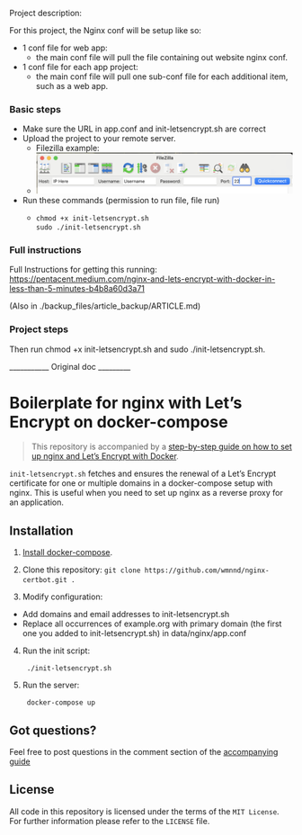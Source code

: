 
Project description:

For this project, the Nginx conf will be setup like so:

- 1 conf file for web app: 
  - the main conf file will pull the file containing out website nginx conf.
- 1 conf file for each app project:
  - the main conf file will pull one sub-conf file for each additional item, such as a web app.

### Basic steps

- Make sure the URL in app.conf and init-letsencrypt.sh are correct
- Upload the project to your remote server.
  - Filezilla example:
  - ![Filezilla Login Config](./screenshots/filezilla-login-config.png "Filezilla Login Config")
- Run these commands (permission to run file, file run)
  - ```
    chmod +x init-letsencrypt.sh
    sudo ./init-letsencrypt.sh
    ```
### Full instructions
Full Instructions for getting this running:
https://pentacent.medium.com/nginx-and-lets-encrypt-with-docker-in-less-than-5-minutes-b4b8a60d3a71

(Also in ./backup_files/article_backup/ARTICLE.md)

### Project steps

Then run chmod +x init-letsencrypt.sh and sudo ./init-letsencrypt.sh.



___________ Original doc _________
# Boilerplate for nginx with Let’s Encrypt on docker-compose

> This repository is accompanied by a [step-by-step guide on how to
set up nginx and Let’s Encrypt with Docker](https://medium.com/@pentacent/nginx-and-lets-encrypt-with-docker-in-less-than-5-minutes-b4b8a60d3a71).

`init-letsencrypt.sh` fetches and ensures the renewal of a Let’s
Encrypt certificate for one or multiple domains in a docker-compose
setup with nginx.
This is useful when you need to set up nginx as a reverse proxy for an
application.

## Installation
1. [Install docker-compose](https://docs.docker.com/compose/install/#install-compose).

2. Clone this repository: `git clone https://github.com/wmnnd/nginx-certbot.git .`

3. Modify configuration:
- Add domains and email addresses to init-letsencrypt.sh
- Replace all occurrences of example.org with primary domain (the first one you added to init-letsencrypt.sh) in data/nginx/app.conf

4. Run the init script:

        ./init-letsencrypt.sh

5. Run the server:

        docker-compose up

## Got questions?
Feel free to post questions in the comment section of the [accompanying guide](https://medium.com/@pentacent/nginx-and-lets-encrypt-with-docker-in-less-than-5-minutes-b4b8a60d3a71)

## License
All code in this repository is licensed under the terms of the `MIT License`. For further information please refer to the `LICENSE` file.
